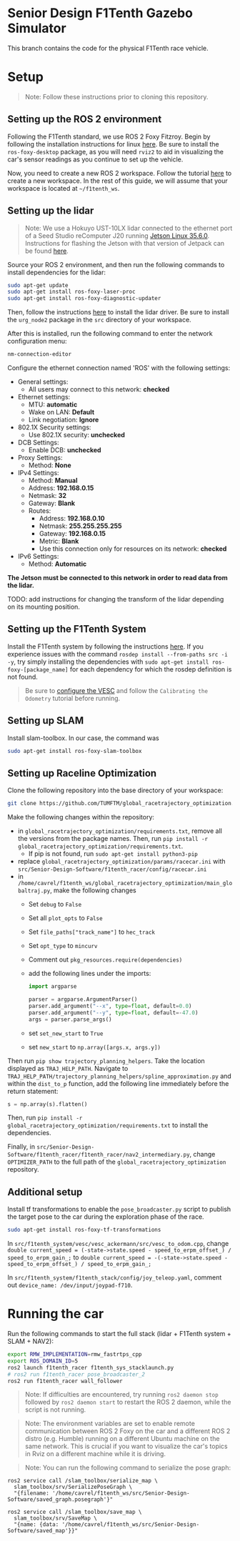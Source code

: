 # Senior Design F1Tenth Gazebo Simulator

This branch contains the code for the physical F1Tenth race vehicle.

# Setup

> Note: Follow these instructions prior to cloning this repository.

## Setting up the ROS 2 environment
Following the F1Tenth standard, we use ROS 2 Foxy Fitzroy. Begin by following the installation instructions for linux [here](https://docs.ros.org/en/foxy/Installation.html). Be sure to install the `ros-foxy-desktop` package, as you will need `rviz2` to aid in visualizing the car's sensor readings as you continue to set up the vehicle.

Now, you need to create a new ROS 2 workspace. Follow the tutorial [here](https://docs.ros.org/en/foxy/Tutorials/Beginner-Client-Libraries/Creating-A-Workspace/Creating-A-Workspace.html) to create a new workspace. In the rest of this guide, we will assume that your workspace is located at `~/f1tenth_ws`.

## Setting up the lidar

> Note: We use a Hokuyo UST-10LX lidar connected to the ethernet port of a Seed Studio reComputer J20 running [Jetson Linux 35.6.0](https://developer.nvidia.com/embedded/jetson-linux-r3560). Instructions for flashing the Jetson with that version of Jetpack can be found [here](https://wiki.seeedstudio.com/reComputer_J2021_J202_Flash_Jetpack/#enterforce-recovery-mode).

Source your ROS 2 environment, and then run the following commands to install dependencies for the lidar:

```bash
sudo apt-get update
sudo apt-get install ros-foxy-laser-proc
sudo apt-get install ros-foxy-diagnostic-updater
```

Then, follow the instructions [here](https://github.com/Hokuyo-aut/urg_node2) to install the lidar driver. Be sure to install the `urg_node2` package in the `src` directory of your workspace.

After this is installed, run the following command to enter the network configuration menu:

```bash
nm-connection-editor
```

Configure the ethernet connection named 'ROS' with the following settings:

- General settings:
    - All users may connect to this network: **checked**
- Ethernet settings:
    - MTU: **automatic**
    - Wake on LAN: **Default**
    - Link negotiation: **Ignore**
- 802.1X Security settings:
    - Use 802.1X security: **unchecked**
- DCB Settings:
    - Enable DCB: **unchecked**
- Proxy Settings:
    - Method: **None**
- IPv4 Settings:
    - Method: **Manual**
    - Address: **192.168.0.15**
    - Netmask: **32**
    - Gateway: **Blank**
    - Routes:
        - Address: **192.168.0.10**
        - Netmask: **255.255.255.255**
        - Gateway: **192.168.0.15**
        - Metric: **Blank**
        - Use this connection only for resources on its network: **checked**
- IPv6 Settings:
    - Method: **Automatic**

**The Jetson must be connected to this network in order to read data from the lidar.**

TODO: add instructions for changing the transform of the lidar depending on its mounting position.

<!-- ## Setting up the PixHawk

> Note: In this section, we are using a PixHawk 6C flight controller running PX4, connected to a VESC 6MK VI electronic speed controller. 

TODO: add configuration instructions for the PixHawk and VESC.

> Note: The remainder of these instructions assume that the PixHawk and VESC are configured such that the car can be driven and steered from a ground control station connected to the PixHawk such as [QGroundControl](https://docs.qgroundcontrol.com/master/en/).

Install mavros by following the instructions [here](https://github.com/mavlink/mavros/blob/master/mavros/README.md). -->

## Setting up the F1Tenth System

Install the F1Tenth system by following the instructions [here](https://f1tenth.readthedocs.io/en/foxy_test/getting_started/firmware/drive_workspace.html#doc-drive-workspace). If you experience issues with the command `rosdep install --from-paths src -i -y`, try simply installing the dependencies with `sudo apt-get install ros-foxy-[package_name]` for each dependency for which the rosdep definition is not found.

> Be sure to [configure the VESC](https://f1tenth.readthedocs.io/en/foxy_test/getting_started/firmware/firmware_vesc.html) and follow the `Calibrating the Odometry` tutorial before running. 

## Setting up SLAM

Install slam-toolbox. In our case, the command was

```bash
sudo apt-get install ros-foxy-slam-toolbox
```

## Setting up Raceline Optimization

Clone the following repository into the base directory of your workspace:

```bash
git clone https://github.com/TUMFTM/global_racetrajectory_optimization.git
```

Make the following changes within the repository:
- in `global_racetrajectory_optimization/requirements.txt`, remove all the versions from the package names. Then, run `pip install -r global_racetrajectory_optimization/requirements.txt`.
    - If pip is not found, run `sudo apt-get install python3-pip`
- replace `global_racetrajectory_optimization/params/racecar.ini` with `src/Senior-Design-Software/f1tenth_racer/config/racecar.ini`
- in `/home/cavrel/f1tenth_ws/global_racetrajectory_optimization/main_globaltraj.py`, make the following changes
    - Set `debug` to `False`
    - Set all `plot_opts` to `False`
    - Set `file_paths["track_name"]` to `hec_track`
    - Set `opt_type` to `mincurv`
    - Comment out `pkg_resources.require(dependencies)`
    - add the following lines under the imports:

        ```python
        import argparse

        parser = argparse.ArgumentParser()
        parser.add_argument("--x", type=float, default=0.0)
        parser.add_argument("--y", type=float, default=-47.0)
        args = parser.parse_args()
        ```

    - set `set_new_start` to `True`
    - set `new_start` to `np.array([args.x, args.y])`

Then run `pip show trajectory_planning_helpers`. Take the location displayed as `TRAJ_HELP_PATH`. Navigate to `TRAJ_HELP_PATH/trajectory_planning_helpers/spline_approximation.py` and within the `dist_to_p` function, add the following line immediately before the return statement:

```python
s = np.array(s).flatten()
```

Then, run `pip install -r global_racetrajectory_optimization/requirements.txt` to install the dependencies.

Finally, in `src/Senior-Design-Software/f1tenth_racer/f1tenth_racer/nav2_intermediary.py`, change `OPTIMIZER_PATH` to the full path of the `global_racetrajectory_optimization` repository.

## Additional setup

Install tf transformations to enable the `pose_broadcaster.py` script to publish the target pose to the car during the exploration phase of the race.

```bash
sudo apt-get install ros-foxy-tf-transformations
```

In `src/f1tenth_system/vesc/vesc_ackermann/src/vesc_to_odom.cpp`, change `double current_speed = (-state->state.speed - speed_to_erpm_offset_) / speed_to_erpm_gain_;` to `double current_speed = -(-state->state.speed - speed_to_erpm_offset_) / speed_to_erpm_gain_;`

In `src/f1tenth_system/f1tenth_stack/config/joy_teleop.yaml`, comment out `device_name: /dev/input/joypad-f710`.

# Running the car

Run the following commands to start the full stack (lidar + F1Tenth system + SLAM + NAV2):

```bash
export RMW_IMPLEMENTATION=rmw_fastrtps_cpp
export ROS_DOMAIN_ID=5
ros2 launch f1tenth_racer f1tenth_sys_stacklaunch.py
# ros2 run f1tenth_racer pose_broadcaster_2
ros2 run f1tenth_racer wall_follower
```

> Note: If difficulties are encountered, try running `ros2 daemon stop` followed by `ros2 daemon start` to restart the ROS 2 daemon, while the script is not running.

> Note: The environment variables are set to enable remote communication between ROS 2 Foxy on the car and a different ROS 2 distro (e.g. Humble) running on a different Ubuntu machine on the same network. This is crucial if you want to visualize the car's topics in Rviz on a different machine while it is driving.

<!-- > Note: One of the commands in this launch file uses sudo to open the FCU serial port. You may need to enter the car's password to continue. However, it is likely that the prompt to do so will be buried under the other output. If it seems to hang, try entering the password and pressing enter again. -->

> Note: You can run the following command to serialize the pose graph:

```
ros2 service call /slam_toolbox/serialize_map \
  slam_toolbox/srv/SerializePoseGraph \
  "{filename: '/home/cavrel/f1tenth_ws/src/Senior-Design-Software/saved_graph.posegraph'}"
```

```
ros2 service call /slam_toolbox/save_map \
  slam_toolbox/srv/SaveMap \
  "{name: {data: '/home/cavrel/f1tenth_ws/src/Senior-Design-Software/saved_map'}}"
```

